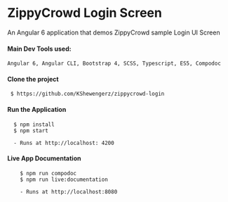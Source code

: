 # ZippyCrowd Login Screen
An Angular 6 application that demos ZippyCrowd sample Login UI Screen


#### Main Dev Tools used:
`Angular 6, Angular CLI, Bootstrap 4, SCSS, Typescript, ES5, Compodoc`

#### Clone the project
` $ https://github.com/KShewengerz/zippycrowd-login`

#### Run the Application
```
  $ npm install
  $ npm start
    
  - Runs at http://localhost: 4200
```

#### Live App Documentation
```
    $ npm run compodoc
    $ npm run live:documentation
    
    - Runs at http://localhost:8080  
```


